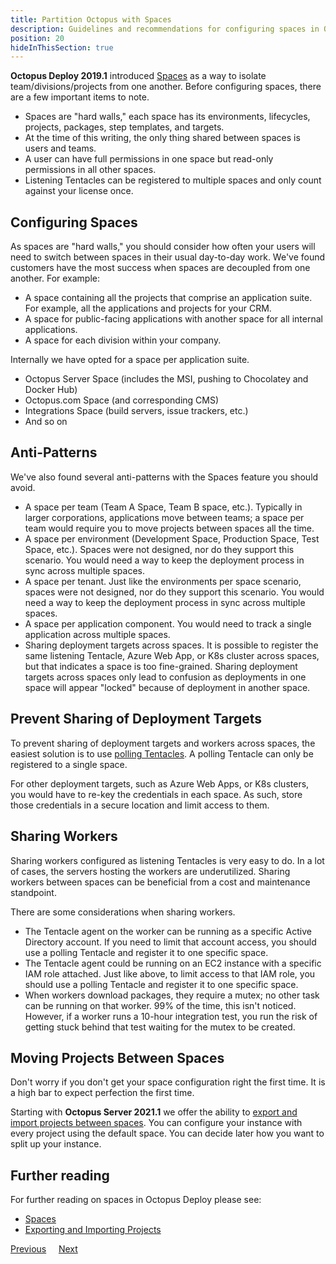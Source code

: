 ```yaml
---
title: Partition Octopus with Spaces
description: Guidelines and recommendations for configuring spaces in Octopus Deploy.
position: 20
hideInThisSection: true
---
```


**Octopus Deploy 2019.1** introduced [Spaces](/docs/administration/spaces/index.md) as a way to isolate team/divisions/projects from one another.  Before configuring spaces, there are a few important items to note.

- Spaces are "hard walls," each space has its environments, lifecycles, projects, packages, step templates, and targets.
- At the time of this writing, the only thing shared between spaces is users and teams.
- A user can have full permissions in one space but read-only permissions in all other spaces.
- Listening Tentacles can be registered to multiple spaces and only count against your license once.

## Configuring Spaces

As spaces are "hard walls," you should consider how often your users will need to switch between spaces in their usual day-to-day work.  We've found customers have the most success when spaces are decoupled from one another.  For example:

- A space containing all the projects that comprise an application suite.  For example, all the applications and projects for your CRM.
- A space for public-facing applications with another space for all internal applications.
- A space for each division within your company.

Internally we have opted for a space per application suite.

- Octopus Server Space (includes the MSI, pushing to Chocolatey and Docker Hub)
- Octopus.com Space (and corresponding CMS)
- Integrations Space (build servers, issue trackers, etc.)
- And so on

## Anti-Patterns

We've also found several anti-patterns with the Spaces feature you should avoid.

- A space per team (Team A Space, Team B space, etc.).  Typically in larger corporations, applications move between teams; a space per team would require you to move projects between spaces all the time.
- A space per environment (Development Space, Production Space, Test Space, etc.).  Spaces were not designed, nor do they support this scenario.  You would need a way to keep the deployment process in sync across multiple spaces.
- A space per tenant.  Just like the environments per space scenario, spaces were not designed, nor do they support this scenario.  You would need a way to keep the deployment process in sync across multiple spaces.
- A space per application component.  You would need to track a single application across multiple spaces.
- Sharing deployment targets across spaces.  It is possible to register the same listening Tentacle, Azure Web App, or K8s cluster across spaces, but that indicates a space is too fine-grained.  Sharing deployment targets across spaces only lead to confusion as deployments in one space will appear "locked" because of deployment in another space.

## Prevent Sharing of Deployment Targets

To prevent sharing of deployment targets and workers across spaces, the easiest solution is to use [polling Tentacles](/docs/infrastructure/deployment-targets/windows-targets/tentacle-communication.md).  A polling Tentacle can only be registered to a single space.

For other deployment targets, such as Azure Web Apps, or K8s clusters, you would have to re-key the credentials in each space.  As such, store those credentials in a secure location and limit access to them.

## Sharing Workers

Sharing workers configured as listening Tentacles is very easy to do.  In a lot of cases, the servers hosting the workers are underutilized.  Sharing workers between spaces can be beneficial from a cost and maintenance standpoint.

There are some considerations when sharing workers.
- The Tentacle agent on the worker can be running as a specific Active Directory account.  If you need to limit that account access, you should use a polling Tentacle and register it to one specific space.
- The Tentacle agent could be running on an EC2 instance with a specific IAM role attached.  Just like above, to limit access to that IAM role, you should use a polling Tentacle and register it to one specific space.
- When workers download packages, they require a mutex; no other task can be running on that worker.  99% of the time, this isn't noticed.  However, if a worker runs a 10-hour integration test, you run the risk of getting stuck behind that test waiting for the mutex to be created.

## Moving Projects Between Spaces

Don't worry if you don't get your space configuration right the first time.  It is a high bar to expect perfection the first time.

Starting with **Octopus Server 2021.1** we offer the ability to [export and import projects between spaces](/docs/projects/export-import/index.md).  You can configure your instance with every project using the default space.  You can decide later how you want to split up your instance.

## Further reading

For further reading on spaces in Octopus Deploy please see:

- [Spaces](/docs/administration/spaces/index.md)
- [Exporting and Importing Projects](/docs/projects/export-import/index.md)

<span><a class="btn btn-secondary" href="/docs/getting-started/best-practices/installation-guidelines">Previous</a></span>&nbsp;&nbsp;&nbsp;&nbsp;&nbsp;<span><a class="btn btn-success" href="/docs/getting-started/best-practices/environments-and-deployment-targets-and-roles">Next</a></span>
